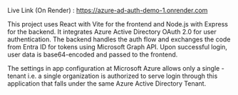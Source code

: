 Live Link (On Render) : https://azure-ad-auth-demo-1.onrender.com

This project uses React with Vite for the frontend and Node.js with Express for the backend. 
It integrates Azure Active Directory OAuth 2.0 for user authentication.
The backend handles the auth flow and exchanges the code from Entra ID for tokens using Microsoft Graph API. 
Upon successful login, user data is base64-encoded and passed to the frontend.

The settings in app configuration at Microsoft Azure allows only a single - tenant i.e. a single organization is authorized to 
serve login through this application that falls under the same Azure Active Directory Tenant.
